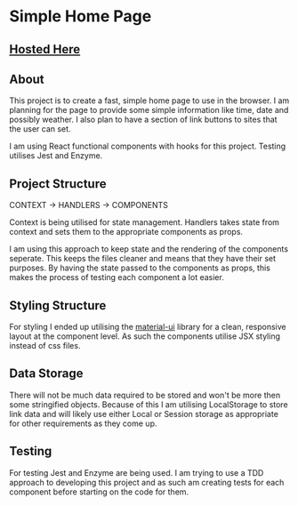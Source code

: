 # Simple Home Page

## [Hosted Here](https://simple-home-page.netlify.com/)

## About

This project is to create a fast, simple home page to use in the browser.
I am planning for the page to provide some simple information like time, date and possibly weather. I also plan to have a section of link buttons to sites that the user can set.

I am using React functional components with hooks for this project. Testing utilises Jest and Enzyme.

## Project Structure

CONTEXT -> HANDLERS -> COMPONENTS

Context is being utilised for state management. Handlers takes state from context and sets them to the appropriate components as props.

I am using this approach to keep state and the rendering of the components seperate. This keeps the files cleaner and means that they have their set purposes.
By having the state passed to the components as props, this makes the process of testing each component a lot easier.

## Styling Structure

For styling I ended up utilising the [material-ui](https://material-ui.com/) library for a clean, responsive layout at the component level. As such the components utilise JSX styling instead of css files.

## Data Storage

There will not be much data required to be stored and won't be more then some stringified objects.
Because of this I am utilising LocalStorage to store link data and will likely use either Local or Session storage as appropriate for other requirements as they come up.

## Testing

For testing Jest and Enzyme are being used. I am trying to use a TDD approach to developing this project and as such am creating tests for each component before starting on the code for them.

